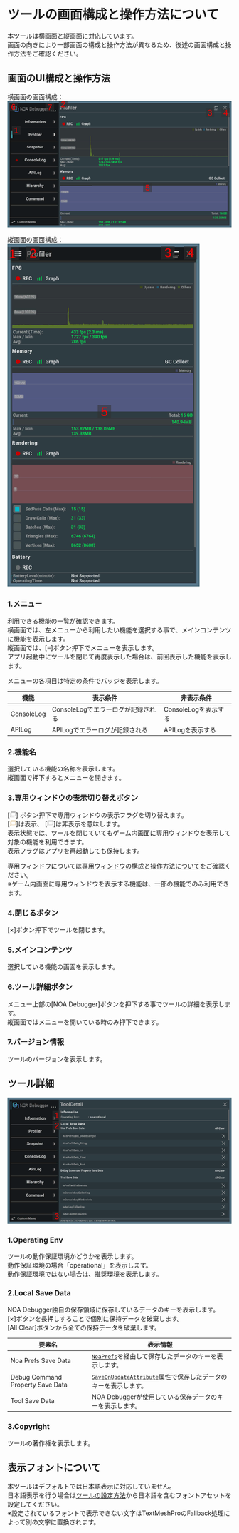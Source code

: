 # ツールの画面構成と操作方法について

本ツールは横画面と縦画面に対応しています。<br>
画面の向きにより一部画面の構成と操作方法が異なるため、後述の画面構成と操作方法をご確認ください。

## 画面のUI構成と操作方法

横画面の画面構成：<br>
![横画面構成](../img/landscape-detail.png)

縦画面の画面構成：<br>
![縦画面構成](../img/portrait-detail.png)

### 1.メニュー

利用できる機能の一覧が確認できます。<br>
横画面では、左メニューから利用したい機能を選択する事で、メインコンテンツに機能を表示します。<br>
縦画面では、[≡]ボタン押下でメニューを表示します。<br>
アプリ起動中にツールを閉じて再度表示した場合は、前回表示した機能を表示します。

メニューの各項目は特定の条件でバッジを表示します。

| 機能         | 表示条件                   | 非表示条件           |
|------------|------------------------|-----------------|
| ConsoleLog | ConsoleLogでエラーログが記録される | ConsoleLogを表示する |
| APILog     | APILogでエラーログが記録される     | APILogを表示する     |

### 2.機能名

選択している機能の名称を表示します。<br>
縦画面で押下するとメニューを開きます。

### 3.専用ウィンドウの表示切り替えボタン

[![専用ウィンドウ非表示時アイコン](../img/icon/floating-window-white.png)]
ボタン押下で専用ウィンドウの表示フラグを切り替えます。<br>
[![専用ウィンドウ表示時アイコン](../img/icon/floating-window-yellow.png)]は表示、
[![専用ウィンドウ非表示時アイコン](../img/icon/floating-window-white.png)]は非表示を意味します。<br>
表示状態では、ツールを閉じていてもゲーム内画面に専用ウィンドウを表示して対象の機能を利用できます。<br>
表示フラグはアプリを再起動しても保持します。

専用ウィンドウについては[専用ウィンドウの構成と操作方法について](./FloatingWindow.md)をご確認ください。<br>
※ゲーム内画面に専用ウィンドウを表示する機能は、一部の機能でのみ利用できます。

### 4.閉じるボタン

[×]ボタン押下でツールを閉じます。

### 5.メインコンテンツ

選択している機能の画面を表示します。

### 6.ツール詳細ボタン

メニュー上部の[NOA Debugger]ボタンを押下する事でツールの詳細を表示します。<br>
縦画面ではメニューを開いている時のみ押下できます。

### 7.バージョン情報

ツールのバージョンを表示します。

## ツール詳細

![ToolDetail](../img/landscape-tool-detail.png)

### 1.Operating Env

ツールの動作保証環境かどうかを表示します。<br>
動作保証環境の場合「operational」を表示します。<br>
動作保証環境ではない場合は、推奨環境を表示します。

### 2.Local Save Data

NOA Debugger独自の保存領域に保存しているデータのキーを表示します。<br>
[×]ボタンを長押しすることで個別に保持データを破棄します。<br>
[All Clear]ボタンから全ての保持データを破棄します。

| 要素名                              | 表示情報                                                                                             |
|----------------------------------|--------------------------------------------------------------------------------------------------|
| Noa Prefs Save Data              | [`NoaPrefs`](./Apis.md)を経由して保存したデータのキーを表示します。                                                    |
| Debug Command Property Save Data | [`SaveOnUpdateAttribute`](./DebugCommand/Reference/SaveOnUpdateAttribute.md)属性で保存したデータのキーを表示します。 |
| Tool Save Data                   | NOA Debuggerが使用している保存データのキーを表示します。                                                               |

### 3.Copyright

ツールの著作権を表示します。

## 表示フォントについて

本ツールはデフォルトでは日本語表示に対応していません。<br>
日本語表示を行う場合は[ツールの設定方法](./Settings.md)から日本語を含むフォントアセットを設定してください。<br>
※設定されているフォントで表示できない文字はTextMeshProのFallback処理によって別の文字に置換されます。
